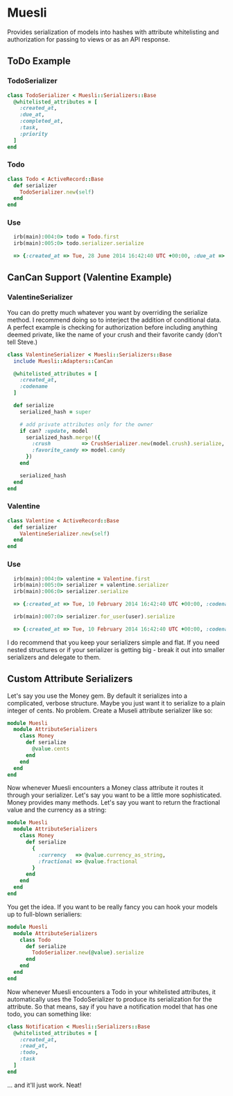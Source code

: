 Muesli
======

Provides serialization of models into hashes with attribute whitelisting and authorization for passing to views or as an API response.

## ToDo Example

### TodoSerializer
```ruby
class TodoSerializer < Muesli::Serializers::Base
  @whitelisted_attributes = [
    :created_at,
    :due_at,
    :completed_at,
    :task,
    :priority
  ]
end
```

### Todo
```ruby
class Todo < ActiveRecord::Base
  def serializer
    TodoSerializer.new(self)
  end
end
```

### Use
```ruby
  irb(main):004:0> todo = Todo.first
  irb(main):005:0> todo.serializer.serialize

  => {:created_at => Tue, 28 June 2014 16:42:40 UTC +00:00, :due_at => Tue, 2 July 2014 16:42:40 UTC +00:00, :completed_at => nil, :task => "Mow the car.", :priority => 2}
```

## CanCan Support (Valentine Example)

### ValentineSerializer

You can do pretty much whatever you want by overriding the serialize method.  I recommend doing so to interject the addition of conditional data.  A perfect example is checking for authorization before including anything deemed private, like the name of your crush and their favorite candy (don't tell Steve.)


```ruby
class ValentineSerializer < Muesli::Serializers::Base
  include Muesli::Adapters::CanCan

  @whitelisted_attributes = [
    :created_at,
    :codename
  ]

  def serialize
    serialized_hash = super

    # add private attributes only for the owner
    if can? :update, model
      serialized_hash.merge!({
        :crush          => CrushSerializer.new(model.crush).serialize,
        :favorite_candy => model.candy
      })
    end

    serialized_hash
  end
end
```

### Valentine
```ruby
class Valentine < ActiveRecord::Base
  def serializer
    ValentineSerializer.new(self)
  end
end
```

### Use
```ruby
  irb(main):004:0> valentine = Valentine.first
  irb(main):005:0> serializer = valentine.serializer
  irb(main):006:0> serializer.serialize

  => {:created_at => Tue, 10 February 2014 16:42:40 UTC +00:00, :codename => "Whisper Smileface"}

  irb(main):007:0> serializer.for_user(user).serialize

  => {:created_at => Tue, 10 February 2014 16:42:40 UTC +00:00, :codename => "Whisper Smileface", :crush_name => "Steve Buscemi", :favorite_candy => "Macaroon"}
```

I do recommend that you keep your serializers simple and flat. If you need nested structures or if your serializer is getting big - break it out into smaller serializers and delegate to them.

## Custom Attribute Serializers

Let's say you use the Money gem.  By default it serializes into a complicated, verbose structure.  Maybe you just want it to serialize to a plain integer of cents.  No problem.  Create a Museli attribute serializer like so:

```ruby
module Muesli
  module AttributeSerializers
    class Money
      def serialize
        @value.cents
      end
    end
  end
end
```

Now whenever Muesli encounters a Money class attribute it routes it through your serializer.  Let's say you want to be a little more sophisticated.  Money provides many methods.  Let's say you want to return the fractional value and the currency as a string:

```ruby
module Muesli
  module AttributeSerializers
    class Money
      def serialize
        {
          :currency   => @value.currency_as_string,
          :fractional => @value.fractional
        }
      end
    end
  end
end
```

You get the idea.  If you want to be really fancy you can hook your models up to full-blown serialiers:

```ruby
module Muesli
  module AttributeSerializers
    class Todo
      def serialize
        TodoSerializer.new(@value).serialize
      end
    end
  end
end
```

Now whenever Muesli encounters a Todo in your whitelisted attributes, it automatically uses the TodoSerializer to produce its serialization for the attribute.  So that means, say if you have a notification model that has one todo, you can something like:

```ruby
class Notification < Muesli::Serializers::Base
  @whitelisted_attributes = [
    :created_at,
    :read_at,
    :todo,
    :task
  ]
end
```

... and it'll just work. Neat!

